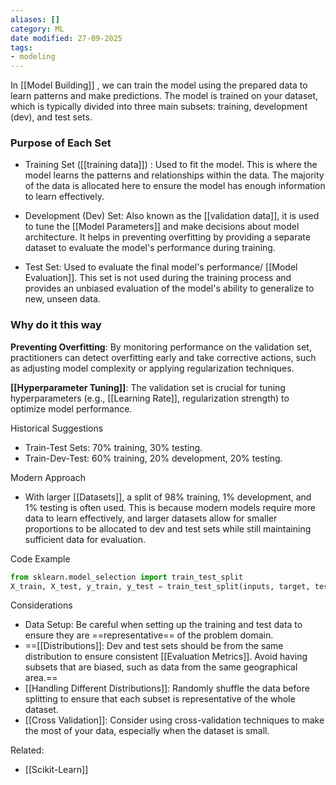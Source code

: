 ```yaml
---
aliases: []
category: ML
date modified: 27-09-2025
tags:
- modeling
---
```

In [[Model Building]] , we can train the model using the prepared data to learn patterns and make predictions. The model is trained on your dataset, which is typically divided into three main subsets: training, development (dev), and test sets.
### Purpose of Each Set

- Training Set ([[training data]]) : Used to fit the model. This is where the model learns the patterns and relationships within the data. The majority of the data is allocated here to ensure the model has enough information to learn effectively.

- Development (Dev) Set: Also known as the [[validation data]], it is used to tune the [[Model Parameters]] and make decisions about model architecture. It helps in preventing overfitting by providing a separate dataset to evaluate the model's performance during training.

- Test Set: Used to evaluate the final model's performance/ [[Model Evaluation]]. This set is not used during the training process and provides an unbiased evaluation of the model's ability to generalize to new, unseen data.

### Why do it this way

**Preventing Overfitting**: By monitoring performance on the validation set, practitioners can detect overfitting early and take corrective actions, such as adjusting model complexity or applying regularization techniques.

**[[Hyperparameter Tuning]]**: The validation set is crucial for tuning hyperparameters (e.g., [[Learning Rate]], regularization strength) to optimize model performance.

Historical Suggestions
- Train-Test Sets: 70% training, 30% testing.
- Train-Dev-Test: 60% training, 20% development, 20% testing.

Modern Approach
- With larger [[Datasets]], a split of 98% training, 1% development, and 1% testing is often used. This is because modern models require more data to learn effectively, and larger datasets allow for smaller proportions to be allocated to dev and test sets while still maintaining sufficient data for evaluation.

Code Example
```python
from sklearn.model_selection import train_test_split
X_train, X_test, y_train, y_test = train_test_split(inputs, target, test_size=0.3)
```

Considerations
- Data Setup: Be careful when setting up the training and test data to ensure they are ==representative== of the problem domain.
- ==[[Distributions]]: Dev and test sets should be from the same distribution to ensure consistent [[Evaluation Metrics]]. Avoid having subsets that are biased, such as data from the same geographical area.==
- [[Handling Different Distributions]]: Randomly shuffle the data before splitting to ensure that each subset is representative of the whole dataset.
- [[Cross Validation]]: Consider using cross-validation techniques to make the most of your data, especially when the dataset is small.

Related:
- [[Scikit-Learn]]


